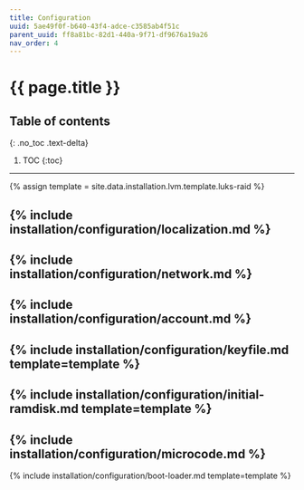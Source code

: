 ```yaml
---
title: Configuration
uuid: 5ae49f0f-b640-43f4-adce-c3585ab4f51c
parent_uuid: ff8a81bc-82d1-440a-9f71-df9676a19a26
nav_order: 4
---
```


# {{ page.title }}

## Table of contents
{: .no_toc .text-delta}

1. TOC
{:toc}

---

{% assign template = site.data.installation.lvm.template.luks-raid %}

{% include installation/configuration/localization.md %}
---
{% include installation/configuration/network.md %}
---
{% include installation/configuration/account.md %}
---
{% include installation/configuration/keyfile.md template=template %}
---
{% include installation/configuration/initial-ramdisk.md template=template %}
---
{% include installation/configuration/microcode.md %}
---
{% include installation/configuration/boot-loader.md template=template %}
